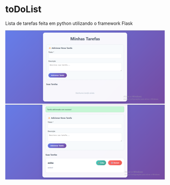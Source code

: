# toDoList
Lista de tarefas feita em python utilizando o framework Flask

![alt text](/docs_imgs/image.png)
![alt text](/docs_imgs/image-1.png)